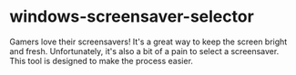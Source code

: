 # windows-screensaver-selector

Gamers love their screensavers! It's a great way to keep the screen
bright and fresh. Unfortunately, it's also a bit of a pain to
select a screensaver. This tool is designed to make the process
easier.
